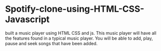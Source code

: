 # Spotify-clone-using-HTML-CSS-Javascript
built a music player using HTML CSS and js. This music player will have all the features found in a typical music player. You will be able to add, play, pause and seek songs that have been added. 
